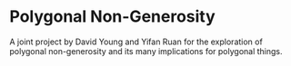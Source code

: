 # Polygonal Non-Generosity
A joint project by David Young and Yifan Ruan for the exploration of polygonal non-generosity and its many implications for polygonal things.
